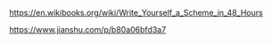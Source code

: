 https://en.wikibooks.org/wiki/Write_Yourself_a_Scheme_in_48_Hours

https://www.jianshu.com/p/b80a06bfd3a7